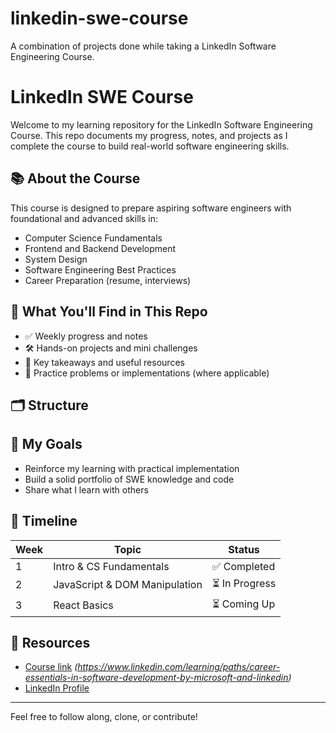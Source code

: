 # linkedin-swe-course
A combination of projects done while taking a LinkedIn Software Engineering Course.
# LinkedIn SWE Course

Welcome to my learning repository for the LinkedIn Software Engineering Course. This repo documents my progress, notes, and projects as I complete the course to build real-world software engineering skills.

## 📚 About the Course

This course is designed to prepare aspiring software engineers with foundational and advanced skills in:

- Computer Science Fundamentals
- Frontend and Backend Development
- System Design
- Software Engineering Best Practices
- Career Preparation (resume, interviews)

## 🚀 What You'll Find in This Repo

- ✅ Weekly progress and notes
- 🛠️ Hands-on projects and mini challenges
- 📌 Key takeaways and useful resources
- 🧪 Practice problems or implementations (where applicable)

## 🗂️ Structure

## 🧠 My Goals

- Reinforce my learning with practical implementation
- Build a solid portfolio of SWE knowledge and code
- Share what I learn with others

## 📅 Timeline

| Week | Topic                          | Status       |
|------|--------------------------------|--------------|
| 1    | Intro & CS Fundamentals        | ✅ Completed |
| 2    | JavaScript & DOM Manipulation | ⏳ In Progress |
| 3    | React Basics                   | ⏳ Coming Up  |

## 📎 Resources

- [Course link](#) *(https://www.linkedin.com/learning/paths/career-essentials-in-software-development-by-microsoft-and-linkedin)*
- [LinkedIn Profile](https://www.linkedin.com/in/immaculate-munde/)

---

Feel free to follow along, clone, or contribute!



